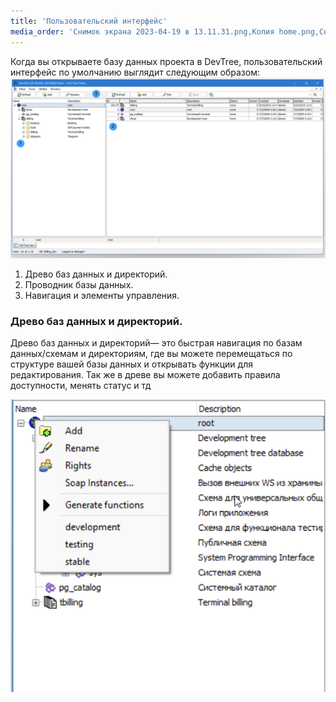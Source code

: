 ```yaml
---
title: 'Пользовательский интерфейс'
media_order: 'Снимок экрана 2023-04-19 в 13.11.31.png,Копия home.png,Снимок экрана 2023-04-19 в 15.59.33.png'
---
```


Когда вы открываете базу данных проекта в DevTree, пользовательский интерфейс по умолчанию выглядит следующим образом:
![%D0%9A%D0%BE%D0%BF%D0%B8%D1%8F%20home](%D0%9A%D0%BE%D0%BF%D0%B8%D1%8F%20home.png "%D0%9A%D0%BE%D0%BF%D0%B8%D1%8F%20home")

1. Древо баз данных и директорий. 
2. Проводник базы данных.
3. Навигация и элементы управления. 

### Древо баз данных и директорий.

Древо баз данных и директорий— это быстрая навигация по базам данных/схемам и директориям, где вы можете перемещаться по структуре вашей базы данных и открывать функции для редактирования. Так же в древе вы можете добавить правила доступности, менять статус и тд

![%D0%A1%D0%BD%D0%B8%D0%BC%D0%BE%D0%BA%20%D1%8D%D0%BA%D1%80%D0%B0%D0%BD%D0%B0%202023-04-19%20%D0%B2%2015.59.33](%D0%A1%D0%BD%D0%B8%D0%BC%D0%BE%D0%BA%20%D1%8D%D0%BA%D1%80%D0%B0%D0%BD%D0%B0%202023-04-19%20%D0%B2%2015.59.33.png "%D0%A1%D0%BD%D0%B8%D0%BC%D0%BE%D0%BA%20%D1%8D%D0%BA%D1%80%D0%B0%D0%BD%D0%B0%202023-04-19%20%D0%B2%2015.59.33")